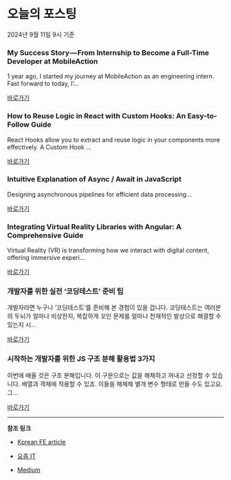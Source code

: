 # 오늘의 포스팅 
2024년 9월 11일 9시 기준 

### My Success Story — From Internship to Become a Full-Time Developer at MobileAction 

 1 year ago, I started my journey at MobileAction as an engineering intern. Fast forward to today, I’... 

 [바로가기](https://medium.com/m/signin?actionUrl=https%3A%2F%2Fmedium.com%2F_%2Fbookmark%2Fp%2F0c48c90e4cce&operation=register&redirect=https%3A%2F%2Fmedium.com%2Fmobileaction-tech%2Fmy-success-story-from-internship-to-become-a-full-time-developer-at-mobileaction-0c48c90e4cce&source=------front_end_development---0-84----------front_end_development------bookmark_preview----e3a317fc_c0e7_4a07_b545_4ab36555bf4b-------) 

### How to Reuse Logic in React with Custom Hooks: An Easy-to-Follow Guide 

 React Hooks allow you to extract and reuse logic in your components more effectively. A Custom Hook ... 

 [바로가기](https://medium.com/m/signin?actionUrl=https%3A%2F%2Fmedium.com%2F_%2Fbookmark%2Fp%2F125cec943070&operation=register&redirect=https%3A%2F%2Fmedium.com%2F%40sumitlaxane06%2Fhow-to-reuse-logic-in-react-with-custom-hooks-an-easy-to-follow-guide-125cec943070&source=------react---0-84----------react------bookmark_preview----462a8bb3_b0bb_4886_a6ce_dcc3150246b0-------) 

### Intuitive Explanation of Async / Await in JavaScript 

 Designing asynchronous pipelines for efficient data processing... 

 [바로가기](https://medium.com/m/signin?actionUrl=https%3A%2F%2Fmedium.com%2F_%2Fbookmark%2Fp%2F730174c000bd&operation=register&redirect=https%3A%2F%2Ftowardsdatascience.com%2Fintuitive-explanation-of-async-await-in-javascript-730174c000bd&source=---------0-84----------javascript------bookmark_preview----2033080a_f46d_4f8d_bab0_f36f14318807-------) 

### Integrating Virtual Reality Libraries with Angular: A Comprehensive Guide 

 Virtual Reality (VR) is transforming how we interact with digital content, offering immersive experi... 

 [바로가기](https://medium.com/m/signin?actionUrl=https%3A%2F%2Fmedium.com%2F_%2Fbookmark%2Fp%2F155749260be4&operation=register&redirect=https%3A%2F%2Fpvkrijesh.medium.com%2Fintegrating-virtual-reality-libraries-with-angular-a-comprehensive-guide-155749260be4&source=---------0-84----------typescript------bookmark_preview----4f52857a_0779_4e21_8786_ddf8255e7a33-------) 

### 개발자를 위한 실전 ‘코딩테스트’ 준비 팁 

 개발자라면 누구나 ‘코딩테스트’를 준비해 본 경험이 있을 겁니다. 코딩테스트는 여러분의 두뇌가 얼마나 비상한지, 복잡하게 꼬인 문제를 얼마나 천재적인 발상으로 해결할 수 있는지 시... 

 [바로가기](https://yozm.wishket.com/magazine/detail/2755/) 

### 시작하는 개발자를 위한 JS 구조 분해 활용법 3가지 

 이번에 배울 것은 구조 분해입니다. 이 구문으로는 값을 해체하고 꺼내고 선정할 수 있습니다. 배열과 객체에 적용할 수 있죠. 이들을 해체해 별개 변수 형태로 만들 수도 있고요. 그... 

 [바로가기](https://yozm.wishket.com/magazine/detail/2754/) 

---

**참조 링크**

- [Korean FE article](https://kofearticle.substack.com) 

- [요즘 IT](https://yozm.wishket.com/magazine) 

- [Medium](https://medium.com) 

